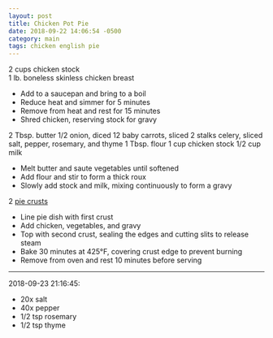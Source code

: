 ```yaml
---
layout: post
title: Chicken Pot Pie
date: 2018-09-22 14:06:54 -0500
category: main
tags: chicken english pie
---
```

2 cups chicken stock  
1 lb. boneless skinless chicken breast  
<ul>
 	<li>Add to a saucepan and bring to a boil</li>
 	<li>Reduce heat and simmer for 5 minutes</li>
 	<li>Remove from heat and rest for 15 minutes</li>
 	<li>Shred chicken, reserving stock for gravy</li>
</ul>
2 Tbsp. butter  
1/2 onion, diced  
12 baby carrots, sliced  
2 stalks celery, sliced  
salt, pepper, rosemary, and thyme  
1 Tbsp. flour  
1 cup chicken stock  
1/2 cup milk  
<ul>
 	<li>Melt butter and saute vegetables until softened</li>
 	<li>Add flour and stir to form a thick roux</li>
 	<li>Slowly add stock and milk, mixing continuously to form a gravy</li>
</ul>
2 <a href="http://tfsh.us/memory/1969/12/31/pie-crust/">pie crusts</a>
<ul>
 	<li>Line pie dish with first crust</li>
 	<li>Add chicken, vegetables, and gravy</li>
 	<li>Top with second crust, sealing the edges and cutting slits to release steam</li>
 	<li>Bake 30 minutes at 425°F, covering crust edge to prevent burning</li>
 	<li>Remove from oven and rest 10 minutes before serving</li>
</ul>

---

2018-09-23 21:16:45:
* 20x salt
* 40x pepper
* 1/2 tsp rosemary
* 1/2 tsp thyme
